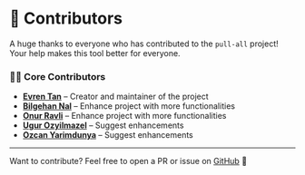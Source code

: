 # 🤝 Contributors

A huge thanks to everyone who has contributed to the `pull-all` project!  
Your help makes this tool better for everyone.

### 🧑‍💻 Core Contributors

- [**Evren Tan**](https://github.com/evrentan) – Creator and maintainer of the project  
- [**Bilgehan Nal**](https://github.com/bilgehannal) – Enhance project with more functionalities 
- [**Onur Ravli**](https://github.com/onurravli) – Enhance project with more functionalities
- [**Ugur Ozyilmazel**](https://github.com/vigo) – Suggest enhancements
- [**Ozcan Yarimdunya**](https://github.com/ozcanyarimdunya) – Suggest enhancements

---

Want to contribute? Feel free to open a PR or issue on [GitHub](https://github.com/evrentan/pull-all) 💬
